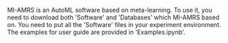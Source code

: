 MI-AMRS is an AutoML software based on meta-learning. To use it, you need to download both 'Software' and 'Databases' which MI-AMRS based on. You need to put all the 'Software' files in your experiment environment. The examples for user guide are provided in 'Examples.ipynb'.
